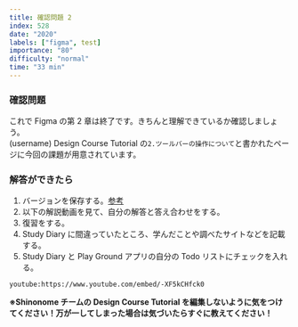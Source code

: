 ```yaml
---
title: 確認問題 2
index: 528
date: "2020"
labels: ["figma", test]
importance: "80"
difficulty: "normal"
time: "33 min"
---
```


### 確認問題

これで Figma の第 2 章は終了です。きちんと理解できているか確認しましょう。  
(username) Design Course Tutorial の`2.ツールバーの操作について`と書かれたページに今回の課題が用意されています。

### 解答ができたら

1. バージョンを保存する。[参考](https://design-basic.netlify.app/figma/section2-3/)
2. 以下の解説動画を見て、自分の解答と答え合わせをする。
3. 復習をする。
4. Study Diary に間違っていたところ、学んだことや調べたサイトなどを記載する。
5. Study Diary と Play Ground アプリの自分の Todo リストにチェックを入れる。

`youtube:https://www.youtube.com/embed/-XF5kCHfck0`

**※Shinonome チームの Design Course Tutorial を編集しないように気をつけてください！万が一してしまった場合は気づいたらすぐに教えてください！**
